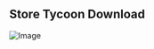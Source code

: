 ## Store Tycoon Download

![Image](https://user-images.githubusercontent.com/37746191/111686383-ab153180-8831-11eb-953f-e28678b0d1f8.png)





